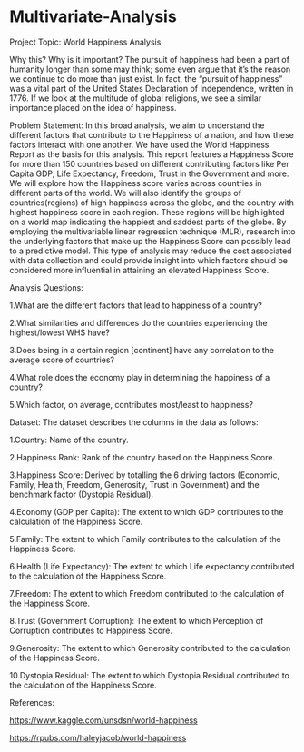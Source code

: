 # Multivariate-Analysis

Project Topic: World Happiness Analysis

Why this? Why is it important?
The pursuit of happiness had been a part of humanity longer than some may think; some even argue that it’s the reason we continue to do more than just exist. In fact, the “pursuit of happiness” was a vital part of the United States Declaration of Independence, written in 1776. If we look at the multitude of global religions, we see a similar importance placed on the idea of happiness.

Problem Statement:
In this broad analysis, we aim to understand the different factors that contribute to the Happiness of a nation, and how these factors interact with one another. We have used the World Happiness Report as the basis for this analysis. This report features a Happiness Score for more than 150 countries based on different contributing factors like Per Capita GDP, Life Expectancy, Freedom, Trust in the Government and more. We will explore how the Happiness score varies across countries in different parts of the world. We will also identify the groups of countries(regions) of high happiness across the globe, and the country with highest happiness score in each region. These regions will be highlighted on a world map indicating the happiest and saddest parts of the globe. By employing the multivariable linear regression technique (MLR), research into the underlying factors that make up the Happiness Score can possibly lead to a predictive model. This type of analysis may reduce the cost associated with data collection and could provide insight into which factors should be considered more influential in attaining an elevated Happiness Score.

Analysis Questions:

1.What are the different factors that lead to happiness of a country?

2.What similarities and differences do the countries experiencing the highest/lowest WHS have?

3.Does being in a certain region [continent] have any correlation to the average score of countries?

4.What role does the economy play in determining the happiness of a country?

5.Which factor, on average, contributes most/least to happiness?

Dataset:
The dataset describes the columns in the data as follows:

1.Country: Name of the country.

2.Happiness Rank: Rank of the country based on the Happiness Score.

3.Happiness Score: Derived by totalling the 6 driving factors (Economic, Family, Health, Freedom, Generosity, Trust in Government) and the benchmark factor (Dystopia Residual).

4.Economy (GDP per Capita): The extent to which GDP contributes to the calculation of the Happiness Score.

5.Family: The extent to which Family contributes to the calculation of the Happiness Score.

6.Health (Life Expectancy): The extent to which Life expectancy contributed to the calculation of the Happiness Score.

7.Freedom: The extent to which Freedom contributed to the calculation of the Happiness Score.

8.Trust (Government Corruption): The extent to which Perception of Corruption contributes to Happiness Score.

9.Generosity: The extent to which Generosity contributed to the calculation of the Happiness Score.

10.Dystopia Residual: The extent to which Dystopia Residual contributed to the calculation of the Happiness Score.

References:

https://www.kaggle.com/unsdsn/world-happiness

https://rpubs.com/haleyjacob/world-happiness
